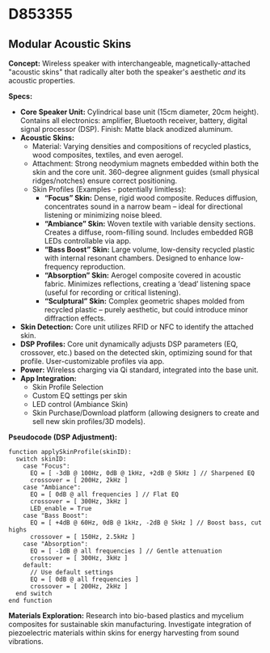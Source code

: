 # D853355

## Modular Acoustic Skins

**Concept:** Wireless speaker with interchangeable, magnetically-attached "acoustic skins" that radically alter both the speaker's aesthetic *and* its acoustic properties.

**Specs:**

*   **Core Speaker Unit:** Cylindrical base unit (15cm diameter, 20cm height). Contains all electronics: amplifier, Bluetooth receiver, battery, digital signal processor (DSP). Finish: Matte black anodized aluminum.
*   **Acoustic Skins:**
    *   Material: Varying densities and compositions of recycled plastics, wood composites, textiles, and even aerogel. 
    *   Attachment: Strong neodymium magnets embedded within both the skin and the core unit.  360-degree alignment guides (small physical ridges/notches) ensure correct positioning.
    *   Skin Profiles (Examples - potentially limitless):
        *   **“Focus” Skin:** Dense, rigid wood composite. Reduces diffusion, concentrates sound in a narrow beam – ideal for directional listening or minimizing noise bleed.
        *   **“Ambiance” Skin:**  Woven textile with variable density sections. Creates a diffuse, room-filling sound. Includes embedded RGB LEDs controllable via app.
        *   **“Bass Boost” Skin:**  Large volume, low-density recycled plastic with internal resonant chambers.  Designed to enhance low-frequency reproduction.
        *   **“Absorption” Skin:**  Aerogel composite covered in acoustic fabric. Minimizes reflections, creating a ‘dead’ listening space (useful for recording or critical listening).
        *   **“Sculptural” Skin:** Complex geometric shapes molded from recycled plastic – purely aesthetic, but could introduce minor diffraction effects.
*   **Skin Detection:**  Core unit utilizes RFID or NFC to identify the attached skin. 
*   **DSP Profiles:** Core unit dynamically adjusts DSP parameters (EQ, crossover, etc.) based on the detected skin, optimizing sound for that profile.  User-customizable profiles via app.
*   **Power:** Wireless charging via Qi standard, integrated into the base unit.
*   **App Integration:**
    *   Skin Profile Selection
    *   Custom EQ settings per skin
    *   LED control (Ambiance Skin)
    *   Skin Purchase/Download platform (allowing designers to create and sell new skin profiles/3D models).

**Pseudocode (DSP Adjustment):**

```
function applySkinProfile(skinID):
  switch skinID:
    case "Focus":
      EQ = [ -3dB @ 100Hz, 0dB @ 1kHz, +2dB @ 5kHz ] // Sharpened EQ
      crossover = [ 200Hz, 2kHz ]
    case "Ambiance":
      EQ = [ 0dB @ all frequencies ] // Flat EQ
      crossover = [ 300Hz, 3kHz ]
      LED_enable = True
    case "Bass Boost":
      EQ = [ +4dB @ 60Hz, 0dB @ 1kHz, -2dB @ 5kHz ] // Boost bass, cut highs
      crossover = [ 150Hz, 2.5kHz ]
    case "Absorption":
      EQ = [ -1dB @ all frequencies ] // Gentle attenuation
      crossover = [ 300Hz, 3kHz ]
    default:
      // Use default settings
      EQ = [ 0dB @ all frequencies ]
      crossover = [ 200Hz, 2kHz ]
  end switch
end function
```

**Materials Exploration:**  Research into bio-based plastics and mycelium composites for sustainable skin manufacturing.  Investigate integration of piezoelectric materials within skins for energy harvesting from sound vibrations.